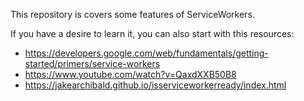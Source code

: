 This repository is covers some features of ServiceWorkers.

If you have a desire to learn it, you can also start with this resources:

- https://developers.google.com/web/fundamentals/getting-started/primers/service-workers
- https://www.youtube.com/watch?v=QaxdXXB50B8
- https://jakearchibald.github.io/isserviceworkerready/index.html
